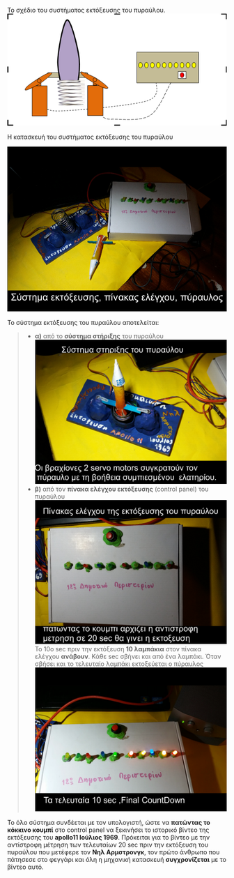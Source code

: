 To σχέδιο του συστήματος εκτόξευσης του πυραύλου.
![μοντέλο του πυραύλου](/assets/images/tux.png)

Η κατασκευή του συστήματος εκτόξευσης του πυραύλου

![Η κατασκευή του συστήματος εκτόξευσης του πυραύλου](/assets/images/system1.png)

Το σύστημα εκτόξευσης του πυραύλου αποτελείται:

>- **α)** από το **σύστημα στήριξης** του πυραύλου
![σύστημα στήριξης  του πυραύλου](/assets/images/ektokseusi1.png)
>- **β)** από τον **πίνακα ελέγχου εκτόξευσης** (control panel) του πυραύλου
![πίνακας ελέγχου  του πυραύλου](/assets/images/control-panel2.png)
Το 10ο sec πριν την εκτόξευση **10 λαμπάκια** στον πίνακα ελέγχου **ανάβουν**. Κάθε sec σβήνει και από ένα λαμπάκι. 
Όταν σβήσει και το τελευταίο λαμπάκι εκτοξεύεται ο πύραυλος
![Πίνακας ελέγχου   του πυραύλου](/assets/images/control-panel3.png)
 
Το όλο σύστημα συνδέεται με τον υπολογιστή, ώστε να **πατώντας το κόκκινο κουμπί** στο control panel να ξεκινήσει το ιστορικό βίντεο της εκτόξευσης του **apollo11 Ιούλιος 1969**. Πρόκειται για το βίντεο με την αντίστροφη μέτρηση των τελευταίων 20 sec πριν την εκτόξευση του πυραύλου που μετέφερε τον **Νηλ Αρμστρονγκ**, τον πρώτο άνθρωπο που πάτησεσε στο φεγγάρι και όλη η μηχανική κατασκευή **συγχρονίζεται** με το βίντεο αυτό. 
